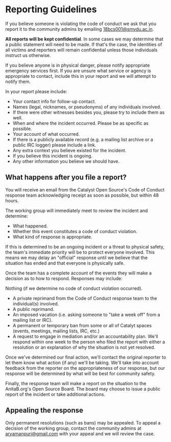 # Reporting Guidelines

If you believe someone is violating the code of conduct we ask that you report it to the community admins by emailing 18bcs001@smvdu.ac.in.

**All reports will be kept confidential**. In some cases we may determine that a public statement will need to be made. If that's the case, the identities of all victims and reporters will remain confidential unless those individuals instruct us otherwise.

If you believe anyone is in physical danger, please notify appropriate emergency services first. If you are unsure what service or agency is appropriate to contact, include this in your report and we will attempt to notify them.

In your report please include:

* Your contact info for follow-up contact.
* Names (legal, nicknames, or pseudonyms) of any individuals involved.
* If there were other witnesses besides you, please try to include them as well.
* When and where the incident occurred. Please be as specific as possible.
* Your account of what occurred.
* If there is a publicly available record (e.g. a mailing list archive or a public IRC logger) please include a link.
* Any extra context you believe existed for the incident.
* If you believe this incident is ongoing.
* Any other information you believe we should have.



## What happens after you file a report?

You will receive an email from the Catalyst Open Source's Code of Conduct response team acknowledging receipt as soon as possible, but within 48 hours.

The working group will immediately meet to review the incident and determine:

* What happened.
* Whether this event constitutes a code of conduct violation.
* What kind of response is appropriate.

If this is determined to be an ongoing incident or a threat to physical safety, the team's immediate priority will be to protect everyone involved. This means we may delay an "official" response until we believe that the situation has ended and that everyone is physically safe.

Once the team has a complete account of the events they will make a decision as to how to respond. Responses may include:

Nothing (if we determine no code of conduct violation occurred).
* A private reprimand from the Code of Conduct response team to the individual(s) involved.
* A public reprimand.
* An imposed vacation (i.e. asking someone to "take a week off" from a mailing list or IRC).
* A permanent or temporary ban from some or all of Catalyt spaces (events, meetings, mailing lists, IRC, etc.)
* A request to engage in mediation and/or an accountability plan.
We'll respond within one week to the person who filed the report with either a resolution or an explanation of why the situation is not yet resolved.

Once we've determined our final action, we'll contact the original reporter to let them know what action (if any) we'll be taking. We'll take into account feedback from the reporter on the appropriateness of our response, but our response will be determined by what will be best for community safety.

Finally, the response team will make a report on the situation to the AnitaB.org's Open Source Board. The board may choose to issue a public report of the incident or take additional actions.



## Appealing the response

Only permanent resolutions (such as bans) may be appealed. To appeal a decision of the working group, contact the community admins at  aryamanpuri@gmail.com with your appeal and we will review the case.

